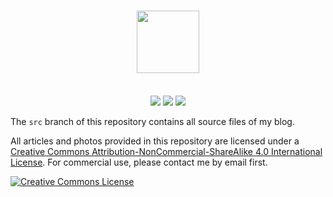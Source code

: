 # <div align="center"><a title="Donglei's blog repository" href="https://github.com/lei2rock/blog"><img align="center" height="100" src="https://user-images.githubusercontent.com/19180725/77292857-12320000-6d1c-11ea-87cf-9408f6f76a79.png"></a></div>

<p align="center">
<br>
<a href="https://hexo.io"><img src="https://img.shields.io/badge/Generator-Hexo-0e83cd?&logo=hexo&style=flat-square"></a>
<a href="https://theme-next.org"><img src="https://img.shields.io/badge/Theme-NexT-181717.svg?&style=flat-square"></a>
<a href="https://github.com/lei2rock/blog/actions"><img src="https://img.shields.io/github/workflow/status/lei2rock/blog/Deployment?label=GitHub+Actions&logo=GitHub+Actions&style=flat-square"></a>
</p>

The `src` branch of this repository contains all source files of my blog.

All articles and photos provided in this repository are licensed under a [Creative Commons Attribution-NonCommercial-ShareAlike 4.0 International License](http://creativecommons.org/licenses/by-nc-sa/4.0/). For commercial use, please contact me by email first.

<a rel="license" href="http://creativecommons.org/licenses/by-nc-sa/4.0/"><img alt="Creative Commons License" style="border-width:0" src="https://i.creativecommons.org/l/by-nc-sa/4.0/88x31.png" /></a>
